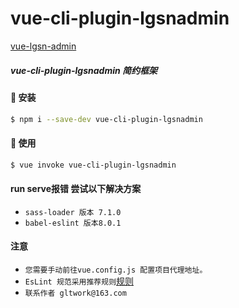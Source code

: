 # vue-cli-plugin-lgsnadmin

[vue-lgsn-admin](https://lgsn.github.io/vue-lgsn-admin-docs/)

##### vue-cli-plugin-lgsnadmin 简约框架

#### 🚀 安装
```bash
$ npm i --save-dev vue-cli-plugin-lgsnadmin
```

#### 🚀 使用
```bash
$ vue invoke vue-cli-plugin-lgsnadmin
```

#### run serve报错 尝试以下解决方案
- `sass-loader 版本 7.1.0`
- `babel-eslint 版本8.0.1`

#### 注意
- `您需要手动前往vue.config.js 配置项目代理地址。` 
- `EsLint 规范采用推荐规则`[规则](http://eslint.cn/docs/rules/)
- `联系作者 gltwork@163.com`

